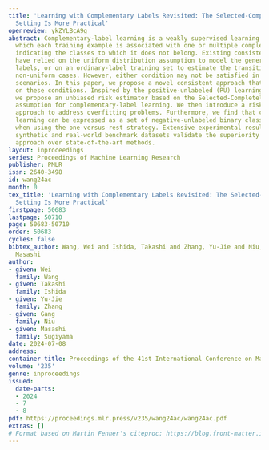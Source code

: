 ```yaml
---
title: 'Learning with Complementary Labels Revisited: The Selected-Completely-at-Random
  Setting Is More Practical'
openreview: ykZYLBcA9g
abstract: Complementary-label learning is a weakly supervised learning problem in
  which each training example is associated with one or multiple complementary labels
  indicating the classes to which it does not belong. Existing consistent approaches
  have relied on the uniform distribution assumption to model the generation of complementary
  labels, or on an ordinary-label training set to estimate the transition matrix in
  non-uniform cases. However, either condition may not be satisfied in real-world
  scenarios. In this paper, we propose a novel consistent approach that does not rely
  on these conditions. Inspired by the positive-unlabeled (PU) learning literature,
  we propose an unbiased risk estimator based on the Selected-Completely-at-Random
  assumption for complementary-label learning. We then introduce a risk-correction
  approach to address overfitting problems. Furthermore, we find that complementary-label
  learning can be expressed as a set of negative-unlabeled binary classification problems
  when using the one-versus-rest strategy. Extensive experimental results on both
  synthetic and real-world benchmark datasets validate the superiority of our proposed
  approach over state-of-the-art methods.
layout: inproceedings
series: Proceedings of Machine Learning Research
publisher: PMLR
issn: 2640-3498
id: wang24ac
month: 0
tex_title: 'Learning with Complementary Labels Revisited: The Selected-Completely-at-Random
  Setting Is More Practical'
firstpage: 50683
lastpage: 50710
page: 50683-50710
order: 50683
cycles: false
bibtex_author: Wang, Wei and Ishida, Takashi and Zhang, Yu-Jie and Niu, Gang and Sugiyama,
  Masashi
author:
- given: Wei
  family: Wang
- given: Takashi
  family: Ishida
- given: Yu-Jie
  family: Zhang
- given: Gang
  family: Niu
- given: Masashi
  family: Sugiyama
date: 2024-07-08
address:
container-title: Proceedings of the 41st International Conference on Machine Learning
volume: '235'
genre: inproceedings
issued:
  date-parts:
  - 2024
  - 7
  - 8
pdf: https://proceedings.mlr.press/v235/wang24ac/wang24ac.pdf
extras: []
# Format based on Martin Fenner's citeproc: https://blog.front-matter.io/posts/citeproc-yaml-for-bibliographies/
---
```


